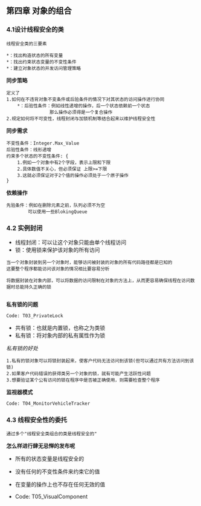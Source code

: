 ## 第四章 对象的组合

### 4.1设计线程安全的类

```
线程安全类的三要素

*：找出构造状态的所有变量
*：找出约束状态变量的不变性条件
*：建立对象状态的并发访问管理策略
```

**同步策略**

```
定义了
1.如何在不违背对象不变条件或后验条件的情况下对其状态的访问操作进行协同
	*：后验性条件：例如线性递增的操作，后一个状态依赖前一个状态
	            那么操作必须得是一个复合操作
2.规定如何将不可变性，线程封闭与加锁机制等结合起来以维护线程安全性
```

**同步需求**

```
不变性条件：Integer.Max_Value
后验性条件：线形递增
约束多个状态的不变性条件: {
	1.例如一个对象中有2个字段，表示上限和下限
	2.具体数值不关心，但必须保证 上限>=下限
	3.这就必须保证对于2个值的操作必须处于一个原子操作
}
```

**依赖操作**

```
先验条件：例如在删除元素之前，队列必须不为空
        可以使用一些BlokingQueue
```

### 4.2 实例封闭

- 线程封闭：可以让这个对象只能由单个线程访问
- 锁：使用锁来保护该对象的所有访问

```
当一个对象封装到另一个对象时，能够访问被封装的对象的所有代码路径都是已知的
这要整个程序都能访问该对象的情况相比要容易分析

将数据封装在对象内部，可以将数据的访问限制在对象的方法上，从而更容易确保线程在访问数据时总能持久正确的锁


```

**私有锁的问题**

```
Code: T03_PrivateLock
```

- 共有锁：也就是内置锁，也称之为类锁
- 私有锁：将对象内部的私有属性作为锁

*私有锁的好处*

```
1.私有的锁对象可以将锁封装起来，使客户代码无法访问到该锁(但可以通过共有方法访问到该锁)
2.如果客户代码错误的获得类另一个对象的锁，就有可能产生活跃性问题
3.想要验证某个公有访问的锁在程序中是否被正确使用，则需要检查整个程序

```

**监视器模式**

```
Code: T04_MonitorVehicleTracker
```

### 4.3 线程安全性的委托

```
通过多个"线程安全类组合的类是线程安全的"
```

**怎么样进行肆无忌惮的发布呢**

- 所有的状态变量是线程安全的
- 没有任何的不变性条件来约束它的值
- 在变量的操作上也不存在任何无效的值

- Code: T05_VisualComponent




